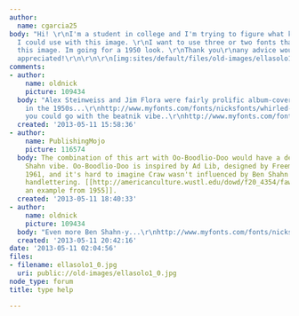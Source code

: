 ```yaml
---
author:
  name: cgarcia25
body: "Hi! \r\nI'm a student in college and I'm trying to figure what kinds of fonts
  I could use with this image. \r\nI want to use three or two fonts that compliment
  this image. Im going for a 1950 look. \r\nThank you\r\nany advice would be greatly
  appreciated!\r\n\r\n\r\n[img:sites/default/files/old-images/ellasolo1_6641.jpg]"
comments:
- author:
    name: oldnick
    picture: 109434
  body: "Alex Steinweiss and Jim Flora were fairly prolific album-cover designers
    in the 1950s...\r\nhttp://www.myfonts.com/fonts/nicksfonts/whirled-peas-nf/\r\nhttp://www.myfonts.com/fonts/nicksfonts/flora-dora-nf/\r\n\r\nOr,
    you could go with the beatnik vibe..\r\nhttp://www.myfonts.com/fonts/nicksfonts/oo-boodlio-doo-nf/\r\nhttp://www.myfonts.com/fonts/nicksfonts/indubitably-nf/\r\nhttp://www.myfonts.com/fonts/nicksfonts/boop-boop-nf/"
  created: '2013-05-11 15:58:36'
- author:
    name: PublishingMojo
    picture: 116574
  body: The combination of this art with Oo-Boodlio-Doo would have a definite Ben
    Shahn vibe. Oo-Boodlio-Doo is inspired by Ad Lib, designed by Freeman Craw in
    1961, and it's hard to imagine Craw wasn't influenced by Ben Shahn's distinctive
    handlettering. [[http://americanculture.wustl.edu/dowd/f20_4354/fawcett/fawcett/Shahn_Chicago_Jazz_files/shapeimage_2.png|Here's
    an example from 1955]].
  created: '2013-05-11 18:40:33'
- author:
    name: oldnick
    picture: 109434
  body: "Even more Ben Shahn-y...\r\nhttp://www.myfonts.com/fonts/nicksfonts/outgribe-nf/"
  created: '2013-05-11 20:42:16'
date: '2013-05-11 02:04:56'
files:
- filename: ellasolo1_0.jpg
  uri: public://old-images/ellasolo1_0.jpg
node_type: forum
title: type help

---
```

